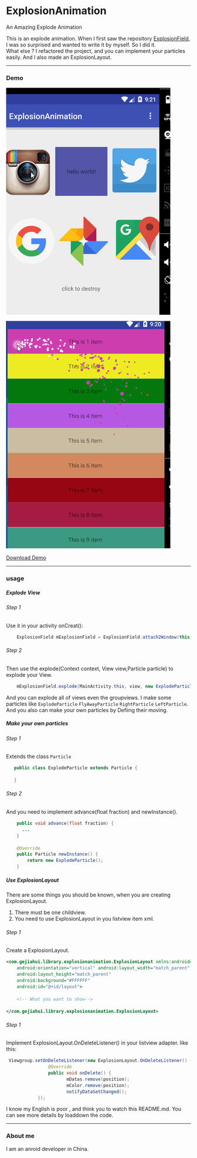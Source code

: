 # ExplosionAnimation
An Amazing Explode Animation 

This is an explode animation. When I first saw the repository  [ExplosionField](https://github.com/tyrantgit/ExplosionField), I was so
surprised and wanted to write it by myself. So I did it.</br> 
What else ?
I refactored the project, and you can implement your particles easily. And I also made an ExplosionLayout. 

---
### Demo
![](https://github.com/Anler2015/ExplosionAnimation/blob/master/outputs/1.gif)

![](https://github.com/Anler2015/ExplosionAnimation/blob/master/outputs/2.gif)

[Download Demo](https://github.com/Anler2015/ExplosionAnimation/blob/master/outputs/sample-debug.apk) 

---
### usage

##### Explode View

###### Step 1

Use it in your activity onCreat():
```java
    ExplosionField mExplosionField = ExplosionField.attach2Window(this);
```	
###### Step 2
Then use the explode(Context context, View view,Particle particle) to explode your View.
```java
    mExplosionField.explode(MainActivity.this, view, new ExplodeParticle());
```	
And you can explode all of views even the groupviews.
I make some particles like 
`ExplodeParticle`
`FlyAwayParticle`
`RightParticle`
`LeftParticle`.</br> 
And you also can make your own particles by Defiing their moving.
##### Make your own particles
###### Step 1
Extends the class `Particle`
```java
   public class ExplodeParticle extends Particle {
   
   }
```	
###### Step 2
And you need to implement advance(float fraction) and newInstance().
```java
    public void advance(float fraction) {
      ...
    }

    @Override
    public Particle newInstance() {
        return new ExplodeParticle();
    }
```	

##### Use ExplosionLayout
There are some things you should be known, when you are creating ExplosionLayout.</br> 
1. There must be one childview.</br> 
2. You need to use ExplosionLayout in you listview item xml.</br> 
###### Step 1
Create a ExplosionLayout.
```xml
<com.gejiahui.library.explosionanimation.ExplosionLayout xmlns:android="http://schemas.android.com/apk/res/android"
    android:orientation="vertical" android:layout_width="match_parent"
    android:layout_height="match_parent"
    android:background="#FFFFFF"
    android:id="@+id/layout">

    <!-- What you want to show-->

</com.gejiahui.library.explosionanimation.ExplosionLayout>
```	

###### Step 1
Implement ExplosionLayout.OnDeleteListener() in your listview adapter.
like this:
```Java
 Viewgroup.setOnDeleteListener(new ExplosionLayout.OnDeleteListener() {
                @Override
                public void onDelete() {
                       mDatas.remove(position);
                       mColor.remove(position);
                       notifyDataSetChanged();
            });
```	

I know my English is poor , and think you to watch this README.md. You can see more details by loaddown the code.

---
### About me

I am an anroid developer in China.












